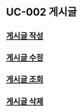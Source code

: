 # UC-002 게시글

## [게시글 작성](undefined.md)

## [게시글 수정](undefined-1.md)

## [게시글 조회](undefined-2/)&#x20;

## [게시글 삭제](undefined-3.md)
